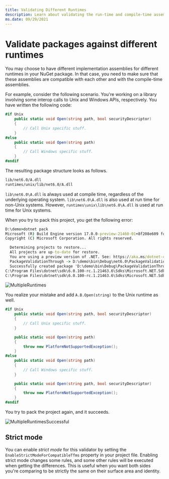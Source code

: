 ```yaml
---
title: Validating Different Runtimes
description: Learn about validating the run-time and compile-time assemblies applicable for supported target frameworks and runtimes.
ms.date: 09/29/2021
---
```


# Validate packages against different runtimes

You may choose to have different implementation assemblies for different runtimes in your NuGet package. In that case, you need to make sure that these assemblies are compatible with each other and with the compile-time assemblies.

For example, consider the following scenario. You're working on a library involving some interop calls to Unix and Windows APIs, respectively. You have written the following code:

```csharp
#if Unix
    public static void Open(string path, bool securityDescriptor)
    {
        // Call Unix specific stuff.
    }
#else
    public static void Open(string path)
    {
        // Call Windows specific stuff.
    }
#endif
```

The resulting package structure looks as follows.

```xml
lib/net6.0/A.dll
runtimes/unix/lib/net6.0/A.dll
```

`lib\net6.0\A.dll` is always used at compile time, regardless of the underlying operating system. `lib\net6.0\A.dll` is also used at run time for non-Unix systems. However, `runtimes\unix\lib\net6.0\A.dll` is used at run time for Unix systems.

When you try to pack this project, you get the following error:

```cmd
D:\demo>dotnet pack
Microsoft (R) Build Engine version 17.0.0-preview-21460-01+8f208e609 for .NET
Copyright (C) Microsoft Corporation. All rights reserved.

  Determining projects to restore...
  All projects are up-to-date for restore.
  You are using a preview version of .NET. See: https://aka.ms/dotnet-core-preview
  PackageValidationThrough -> D:\demo\bin\Debug\net6.0\PackageValidationThrough.dll
  Successfully created package 'D:\demo\bin\Debug\PackageValidationThrough.1.0.0.nupkg'.
C:\Program Files\dotnet\sdk\6.0.100-rc.1.21463.6\Sdks\Microsoft.NET.Sdk\targets\Microsoft.NET.Compatibility.Common.targets(32,5): error CP0002: Member 'A.B.Open(string)' exists on lib/net6.0/PackageValidationThrough.dll but not on runtimes/unix/lib/net6.0/PackageValidationThrough.dll [D:\demo\PackageValidationThrough.csproj]
C:\Program Files\dotnet\sdk\6.0.100-rc.1.21463.6\Sdks\Microsoft.NET.Sdk\targets\Microsoft.NET.Compatibility.Common.targets(32,5): error CP0002: Member 'A.B.Open(string, bool)' exists on runtimes/unix/lib/net6.0/PackageValidationThrough.dll but not on lib/net6.0/PackageValidationThrough.dll [D:\demo\PackageValidationThrough.csproj]
```

![MultipleRuntimes](media/multiple-runtimes.png)

You realize your mistake and add `A.B.Open(string)` to the Unix runtime as well.

```csharp
#if Unix
    public static void Open(string path, bool securityDescriptor)
    {
        // Call Unix specific stuff.
    }

    public static void Open(string path)
    {
        throw new PlatformNotSupportedException();
    }
#else
    public static void Open(string path)
    {
        // Call Windows specific stuff.
    }

    public static void Open(string path, bool securityDescriptor)
    {
        throw new PlatformNotSupportedException();
    }
#endif
```

You try to pack the project again, and it succeeds.

![MultipleRuntimesSuccessful](media/multiple-runtimes-successful.png)

## Strict mode

You can enable *strict mode* for this validator by setting the `EnableStrictModeForCompatibleTfms` property in your project file. Enabling strict mode changes some rules, and some other rules will be executed when getting the differences. This is useful when you want both sides you're comparing to be strictly the same on their surface area and identity.
